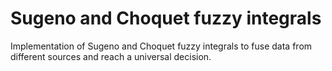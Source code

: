 # Sugeno and Choquet fuzzy integrals

Implementation of Sugeno and Ⅽhoquet fuzzy integrals to fuse data from different sources and reach a universal decision.